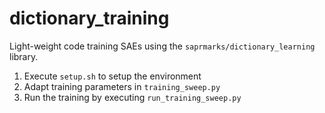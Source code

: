 # dictionary_training
Light-weight code training SAEs using the `saprmarks/dictionary_learning` library.

1. Execute `setup.sh` to setup the environment
2. Adapt training parameters in `training_sweep.py`
3. Run the training by executing `run_training_sweep.py`
